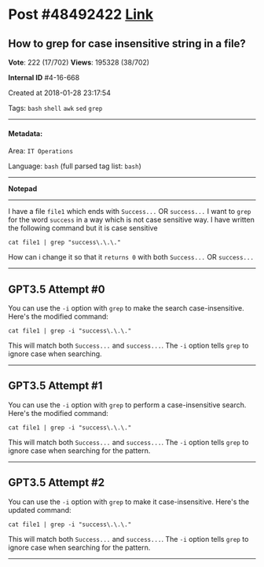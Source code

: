 
# Post \#48492422 [Link](https://stackoverflow.com/questions/48492422/)

## How to grep for case insensitive string in a file?

**Vote**: 222 (17/702) **Views**: 195328 (38/702) 

**Internal ID** \#4-16-668

Created at 2018-01-28 23:17:54

Tags: `bash` `shell` `awk` `sed` `grep`

----------

#### Metadata:

Area: `IT Operations`

Language: `bash` (full parsed tag list: `bash`)

----------

**Notepad**


----------

I have a file `file1` which ends with
`Success...` OR
`success...`
I want to `grep` for the word `success` in a way which is not case sensitive way.
I have written the following command but it is case sensitive
```
cat file1 | grep "success\.\.\."
```

How can i change it so that it `returns 0` with both `Success...` OR
`success...`


----------
        
## GPT3.5 Attempt \#0

You can use the `-i` option with `grep` to make the search case-insensitive. Here's the modified command:

```
cat file1 | grep -i "success\.\.\."
```

This will match both `Success...` and `success...`. The `-i` option tells `grep` to ignore case when searching.

--------

## GPT3.5 Attempt \#1

You can use the `-i` option with `grep` to perform a case-insensitive search. Here's the modified command:

```
cat file1 | grep -i "success\.\.\."
```

This will match both `Success...` and `success...`. The `-i` option tells `grep` to ignore case when searching for the pattern.

--------

## GPT3.5 Attempt \#2

You can use the `-i` option with `grep` to make it case-insensitive. Here's the updated command:

```
cat file1 | grep -i "success\.\.\."
```

This will match both `Success...` and `success...`. The `-i` option tells `grep` to ignore case when searching for the pattern.

--------
